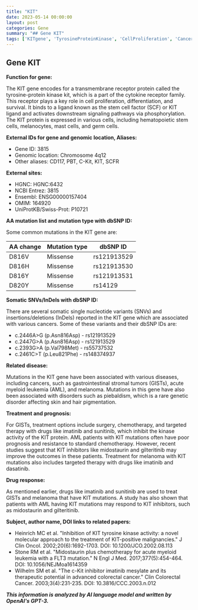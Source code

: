 ```yaml
---
title: "KIT"
date: 2023-05-14 00:00:00
layout: post
categories: Gene
summary: "## Gene KIT"
tags: ['KITgene', 'TyrosineProteinKinase', 'CellProliferation', 'Cancer', 'TargetedTherapy', 'Mutation', 'DrugResponse', 'Prognosis']
---
```


## Gene KIT

**Function for gene:**

The KIT gene encodes for a transmembrane receptor protein called the tyrosine-protein kinase kit, which is a part of the cytokine receptor family. This receptor plays a key role in cell proliferation, differentiation, and survival. It binds to a ligand known as the stem cell factor (SCF) or KIT ligand and activates downstream signaling pathways via phosphorylation. The KIT protein is expressed in various cells, including hematopoietic stem cells, melanocytes, mast cells, and germ cells.

**External IDs for gene and genomic location, Aliases:**

- Gene ID: 3815
- Genomic location: Chromosome 4q12
- Other aliases: CD117, PBT, C-Kit, KIT, SCFR

**External sites:**

- HGNC: HGNC:6432
- NCBI Entrez: 3815
- Ensembl: ENSG00000157404
- OMIM: 164920
- UniProtKB/Swiss-Prot: P10721

**AA mutation list and mutation type with dbSNP ID:**

Some common mutations in the KIT gene are:

|AA change|Mutation type|dbSNP ID|
|--------|------------|-------|
|D816V   |Missense    |rs121913529|
|D816H   |Missense    |rs121913530|
|D816Y   |Missense    |rs121913531|
|D820Y   |Missense    |rs14129    |

**Somatic SNVs/InDels with dbSNP ID:**

There are several somatic single nucleotide variants (SNVs) and insertions/deletions (InDels) reported in the KIT gene which are associated with various cancers. Some of these variants and their dbSNP IDs are:

- c.2446A>G (p.Asn816Asp) - rs121913529
- c.2447G>A (p.Asn816Asp) - rs121913529
- c.2393G>A (p.Val798Met) - rs55737532
- c.2461C>T (p.Leu821Phe) - rs148374937

**Related disease:**

Mutations in the KIT gene have been associated with various diseases, including cancers, such as gastrointestinal stromal tumors (GISTs), acute myeloid leukemia (AML), and melanoma. Mutations in this gene have also been associated with disorders such as piebaldism, which is a rare genetic disorder affecting skin and hair pigmentation.

**Treatment and prognosis:**

For GISTs, treatment options include surgery, chemotherapy, and targeted therapy with drugs like imatinib and sunitinib, which inhibit the kinase activity of the KIT protein. AML patients with KIT mutations often have poor prognosis and resistance to standard chemotherapy. However, recent studies suggest that KIT inhibitors like midostaurin and gilteritinib may improve the outcomes in these patients. Treatment for melanoma with KIT mutations also includes targeted therapy with drugs like imatinib and dasatinib.

**Drug response:**

As mentioned earlier, drugs like imatinib and sunitinib are used to treat GISTs and melanoma that have KIT mutations. A study has also shown that patients with AML having KIT mutations may respond to KIT inhibitors, such as midostaurin and gilteritinib.

**Subject, author name, DOI links to related papers:**

- Heinrich MC et al. "Inhibition of KIT tyrosine kinase activity: a novel molecular approach to the treatment of KIT-positive malignancies." J Clin Oncol. 2002;20(6):1692-1703. DOI: 10.1200/JCO.2002.08.113
- Stone RM et al. "Midostaurin plus chemotherapy for acute myeloid leukemia with a FLT3 mutation." N Engl J Med. 2017;377(5):454-464. DOI: 10.1056/NEJMoa1614359
- Wilhelm SM et al. "The c-Kit inhibitor imatinib mesylate and its therapeutic potential in advanced colorectal cancer." Clin Colorectal Cancer. 2003;3(4):231-235. DOI: 10.3816/CCC.2003.n.012

**_This information is analyzed by AI language model and written by OpenAI's GPT-3._**